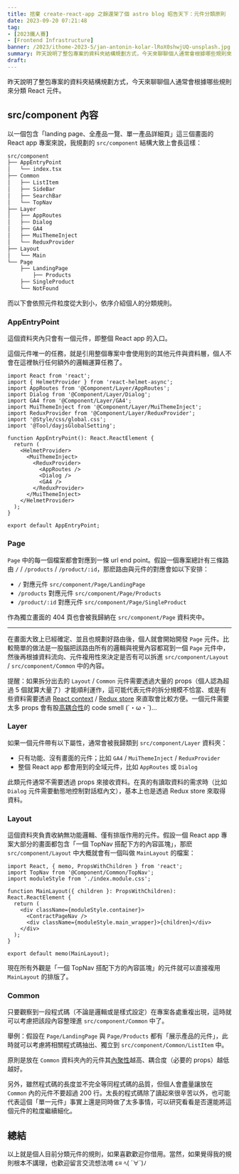 ```yaml
---
title: 捨棄 create-react-app 之餘還架了個 astro blog 昭告天下：元件分類原則
date: 2023-09-20 07:21:48
tag:
- [2023鐵人賽]
- [Frontend Infrastructure]
banner: /2023/ithome-2023-5/jan-antonin-kolar-lRoX0shwjUQ-unsplash.jpg
summary: 昨天說明了整包專案的資料夾結構規劃方式，今天來聊聊個人通常會根據哪些規則來分類 React 元件。
draft:
---
```


昨天說明了整包專案的資料夾結構規劃方式，今天來聊聊個人通常會根據哪些規則來分類 React 元件。

## src/component 內容

以一個包含「landing page、全產品一覽、單一產品詳細頁」這三個畫面的 React app 專案來說，我規劃的 `src/component` 結構大致上會長這樣：

```bash
src/component
├── AppEntryPoint
│   └── index.tsx
├── Common
│   ├── ListItem
│   ├── SideBar
│   ├── SearchBar
│   └── TopNav
├── Layer
│   ├── AppRoutes
│   ├── Dialog
│   ├── GA4
│   ├── MuiThemeInject
│   └── ReduxProvider
├── Layout
│   └── Main
└── Page
    ├── LandingPage
		├── Products
    ├── SingleProduct
    └── NotFound
```

而以下會依照元件粒度從大到小，依序介紹個人的分類規則。

### AppEntryPoint

這個資料夾內只會有一個元件，即整個 React app 的入口。

這個元件唯一的任務，就是引用整個專案中會使用到的其他元件與資料層，個人不會在這裡執行任何額外的邏輯運算任務了。

```tsx
import React from 'react';
import { HelmetProvider } from 'react-helmet-async';
import AppRoutes from '@Component/Layer/AppRoutes';
import Dialog from '@Component/Layer/Dialog';
import GA4 from '@Component/Layer/GA4';
import MuiThemeInject from '@Component/Layer/MuiThemeInject';
import ReduxProvider from '@Component/Layer/ReduxProvider';
import '@Style/css/global.css';
import '@Tool/dayjsGlobalSetting';

function AppEntryPoint(): React.ReactElement {
  return (
    <HelmetProvider>
      <MuiThemeInject>
        <ReduxProvider>
          <AppRoutes />
          <Dialog />
          <GA4 />
        </ReduxProvider>
      </MuiThemeInject>
    </HelmetProvider>
  );
}

export default AppEntryPoint;
```

### Page

`Page` 中的每一個檔案都會對應到一條 url end point。假設一個專案總計有三條路由 `/` / `/products` / `/product/:id`，那麽路由與元件的對應會如以下安排：

- `/` 對應元件 `src/component/Page/LandingPage`
- `/products` 對應元件 `src/component/Page/Products`
- `/product/:id` 對應元件 `src/component/Page/SingleProduct`

作為獨立畫面的 404 頁也會被我歸納在 `src/component/Page` 資料夾中。

---

在畫面大致上已經確定、並且也規劃好路由後，個人就會開始開發 `Page` 元件。比較簡單的做法是一股腦把該路由所有的邏輯與視覺內容都寫到一個 `Page` 元件中，然後再根據資料流向、元件複用性來決定是否有可以拆進 `src/component/Layout` / `src/component/Common` 中的內容。

提醒：如果拆分出去的 `Layout` / `Common` 元件需要透過大量的 props（個人認為超過 5 個就算大量了）才能順利運作，這可能代表元件的拆分規模不恰當、或是有些資料需要透過 [React context](https://react.dev/reference/react/useContext) / [Redux store](https://redux.js.org/api/store) 來直取會比較方便。一個元件需要太多 props 會有股[高耦合性](<https://zh.wikipedia.org/zh-tw/%E8%80%A6%E5%90%88%E6%80%A7_(%E8%A8%88%E7%AE%97%E6%A9%9F%E7%A7%91%E5%AD%B8)>)的 code smell (´・ω・`)...

### Layer

如果一個元件帶有以下屬性，通常會被我歸類到 `src/component/Layer` 資料夾：

- 只有功能、沒有畫面的元件；比如 `GA4` / `MuiThemeInject` / `ReduxProvider`
- 整個 React app 都會用到的全域元件，比如 `AppRoutes` 或 `Dialog`

此類元件通常不需要透過 props 來接收資料。在真的有讀取資料的需求時（比如 `Dialog` 元件需要動態地控制對話框內文），基本上也是透過 Redux store 來取得資料。

### Layout

這個資料夾負責收納無功能邏輯、僅有排版作用的元件。假設一個 React app 專案大部分的畫面都包含「一個 TopNav 搭配下方的內容區塊」，那麽 `src/component/Layout` 中大概就會有一個叫做 `MainLayout` 的檔案：

```tsx
import React, { memo, PropsWithChildren } from 'react';
import TopNav from '@Component/Common/TopNav';
import moduleStyle from './index.module.css';

function MainLayout({ children }: PropsWithChildren): React.ReactElement {
  return (
    <div className={moduleStyle.container}>
      <ContractPageNav />
      <div className={moduleStyle.main_wrapper}>{children}</div>
    </div>
  );
}

export default memo(MainLayout);
```

現在所有外觀是「一個 TopNav 搭配下方的內容區塊」的元件就可以直接複用 `MainLayout` 的排版了。

### Common

只要觀察到一段程式碼（不論是邏輯或是樣式設定）在專案各處重複出現，這時就可以考慮把該段內容整理進 `src/component/Common` 中了。

舉例：假設在 `Page/LandingPage` 與 `Page/Products` 都有「展示產品的元件」，此時就可以考慮將相關程式碼抽出、獨立到 `src/component/Common/ListItem` 中。

原則是放在 `Common` 資料夾內的元件其[內聚性](https://zh.wikipedia.org/zh-tw/%E5%85%A7%E8%81%9A%E6%80%A7)越高、耦合度（必要的 props）越低越好。

另外，雖然程式碼的長度並不完全等同程式碼的品質，但個人會盡量讓放在 `Common` 內的元件不要超過 200 行。太長的程式碼除了讀起來很辛苦以外，也可能代表這個「單一元件」事實上還是同時做了太多事情，可以研究看看是否還能將這個元件的粒度繼續細化。

## 總結

以上就是個人目前分類元件的規則，如果喜歡歡迎你借用。當然，如果覺得我的規則根本不講理，也歡迎留言交流想法唷 ε≡ ﾍ( ´∀`)ﾉ
